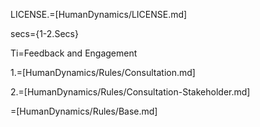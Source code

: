 LICENSE.=[HumanDynamics/LICENSE.md]


secs={1-2.Secs}

Ti=Feedback and Engagement

1.=[HumanDynamics/Rules/Consultation.md]

2.=[HumanDynamics/Rules/Consultation-Stakeholder.md]

=[HumanDynamics/Rules/Base.md]
